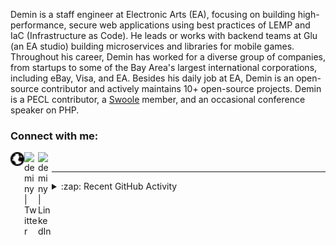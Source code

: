 Demin is a staff engineer at Electronic Arts (EA), focusing on building high-performance, secure web applications using best practices of LEMP and IaC (Infrastructure as Code). He leads or works with backend teams at Glu (an EA studio) building microservices and libraries for mobile games. Throughout his career, Demin has worked for a diverse group of companies, from startups to some of the Bay Area's largest international corporations, including eBay, Visa, and EA. Besides his daily job at EA, Demin is an open-source contributor and actively maintains 10+ open-source projects. Demin is a PECL contributor, a [Swoole](https://github.com/swoole) member, and an occasional conference speaker on PHP.

### Connect with me:

[<img align="left" alt="https://deminy.in" width="22px" src="https://raw.githubusercontent.com/iconic/open-iconic/master/svg/globe.svg" />][website]
[<img align="left" alt="deminy | Twitter" width="22px" src="https://cdn.jsdelivr.net/npm/simple-icons@v3/icons/twitter.svg" />][twitter]
[<img align="left" alt="deminy | LinkedIn" width="22px" src="https://cdn.jsdelivr.net/npm/simple-icons@v3/icons/linkedin.svg" />][linkedin]

<br />

[website]: https://deminy.in
[linkedin]: https://www.linkedin.com/in/deminy
[twitter]: https://twitter.com/deminy

---

<details>
  <summary>:zap: Recent GitHub Activity</summary>

<!--START_SECTION:activity-->
1. ❌ Closed PR [#7106](https://github.com/hyperf/hyperf/pull/7106) in [hyperf/hyperf](https://github.com/hyperf/hyperf)
2. 💪 Opened PR [#7106](https://github.com/hyperf/hyperf/pull/7106) in [hyperf/hyperf](https://github.com/hyperf/hyperf)
3. 🚀 Published release [5.1.4](https://github.com/swoole/ide-helper/releases/tag/5.1.4) in [swoole/ide-helper](https://github.com/swoole/ide-helper)
4. 🗣 Commented on [#176](https://github.com/swoole/library/issues/176#issuecomment-2264632587) in [swoole/library](https://github.com/swoole/library)
5. 🔒 Closed issue [#176](https://github.com/swoole/library/issues/176) in [swoole/library](https://github.com/swoole/library)
<!--END_SECTION:activity-->

</details>
